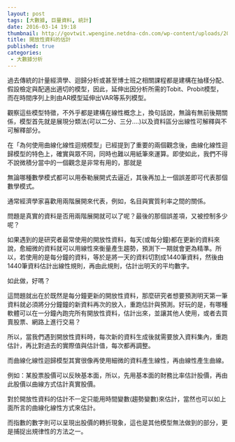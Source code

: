 ```yaml
---
layout: post
tags: [大數據, 巨量資料, 統計]
date: 2016-03-14 19:18
thumbnail: http://govtwit.wpengine.netdna-cdn.com/wp-content/uploads/2012/05/data_img.jpg
title: 開放性資料的估計
published: true
categories:
 - 大數據分析
---
```


過去傳統的計量經濟學、迴歸分析或甚至博士班之相關課程都是建構在抽樣分配、假設檢定與配適出適切的模型，因此，延伸出因分析所需的Tobit、Probit模型，而在時間序列上則由AR模型延伸出VAR等系列模型。

觀察這些模型特徵，不外乎都是建構在線性概念上，換句話說，無論有無前後期關係，模型首先就是展現分類法(可以二分、三分....)以及資料區分出線性可解釋與不可解釋部分。

<!--more-->

在「為何使用曲線化線性迴規模型」已經提到了重要的兩個觀念後，曲線化線性迴歸模型的特色上，確實與眾不同，同時也難以用紙筆來運算。即使如此，我們不得不說微積分當中的一個觀念是非常有用的，那就是

無論哪種數學模式都可以用泰勒展開式去逼近，其後再加上一個誤差即可代表那個數學模式。

通常經濟學家喜歡用兩階展開來代表，例如，名目與實質利率之間的關係。

問題是真實的資料是否用兩階展開就可以了呢？最後的那個誤差項，又被控制多少呢？

如果遇到的是研究者最常使用的開放性資料，每天(或每分鐘)都在更新的資料來說，愈細微的資料就可以用線性來衡量產生趨勢，預測下一期就會更為精準。所以，若使用的是每分鐘的資料，等於是將一天的資料切割成1440筆資料，然後由1440筆資料估計出線性規則，再由此規則，估計出明天的平均數字。

如此做，好嗎？

這問題就出在於既然是每分鐘更新的開放性資料，那麼研究者想要預測明天第一筆資料就必須將分分鐘鐘的新資料再次的放入，重跑估計與預測。好玩的是，有哪種軟體可以在一分鐘內跑完所有開放性資料，估計出來，並讓其他人使用，或者去買賣股票、網路上進行交易？

所以，當我們遇到開放性資料時，每次新的資料生成後就需要放入資料集內，重跑估計，再比對過去的實際值與估計值，每次都再調整。

而曲線化線性迴歸模型其實很像再使用細微的資料產生線性，再由線性產生曲線。

例如：某股票股價可以反映基本面，所以，先用基本面的財務比率估計股價，再由此股價以曲線方式估計真實股價。

對於開放性資料的估計不一定只能用時間變數(趨勢變數)來估計，當然也可以如上面所言的曲線化線性方式來估計。

而指數的數字則可以呈現出股價的轉折現象，這也是其他模型無法做到的部分，更是捕捉出規律性的方法之一。
